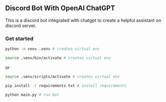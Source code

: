 ## Discord Bot With OpenAI ChatGPT

This is a discord bot integrated with chatgpt to create a helpful assistant on discord server.

### Get started

```bash
python -m venv .venv # creates virtual env
```

```bash
source .venv/bin/activate # creates virtual env
```

or

```bash
source .venv/scripts/activate # creates virtual env
```

```bash
pip install -r requirements.txt # install requirements
```

```bash
python main.py # run bot
```
